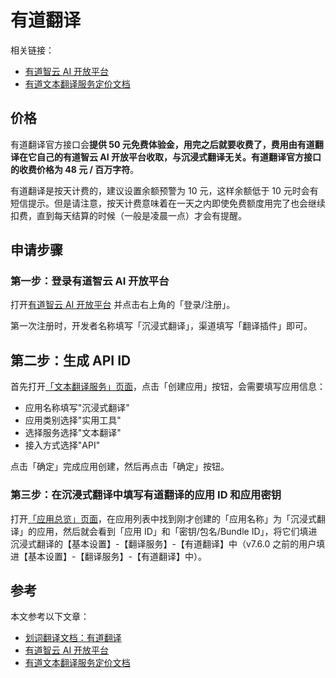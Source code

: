 # 有道翻译

相关链接：

- [有道智云 AI 开放平台](http://ai.youdao.com/)
- [有道文本翻译服务定价文档](https://ai.youdao.com/DOCSIRMA/html/%E8%87%AA%E7%84%B6%E8%AF%AD%E8%A8%80%E7%BF%BB%E8%AF%91/%E4%BA%A7%E5%93%81%E5%AE%9A%E4%BB%B7/%E6%96%87%E6%9C%AC%E7%BF%BB%E8%AF%91%E6%9C%8D%E5%8A%A1/%E6%96%87%E6%9C%AC%E7%BF%BB%E8%AF%91%E6%9C%8D%E5%8A%A1-%E4%BA%A7%E5%93%81%E5%AE%9A%E4%BB%B7.html)

## 价格

有道翻译官方接口会**提供 50 元免费体验金，用完之后就要收费了，费用由有道翻译在它自己的有道智云 AI 开放平台收取，与沉浸式翻译无关。有道翻译官方接口的收费价格为 48 元 / 百万字符**。

有道翻译是按天计费的，建议设置余额预警为 10 元，这样余额低于 10 元时会有短信提示。但是请注意，按天计费意味着在一天之内即使免费额度用完了也会继续扣费，直到每天结算的时候（一般是凌晨一点）才会有提醒。

## 申请步骤

### 第一步：登录有道智云 AI 开放平台

打开[有道智云 AI 开放平台](http://ai.youdao.com) 并点击右上角的「登录/注册」。

第一次注册时，开发者名称填写「沉浸式翻译」，渠道填写「翻译插件」即可。

## 第二步：生成 API ID

首先打开[「文本翻译服务」页面](https://ai.youdao.com/console/#/service-singleton/text-translation)，点击「创建应用」按钮，会需要填写应用信息：

- 应用名称填写"沉浸式翻译"
- 应用类别选择"实用工具"
- 选择服务选择"文本翻译"
- 接入方式选择"API"

点击「确定」完成应用创建，然后再点击「确定」按钮。

### 第三步：在沉浸式翻译中填写有道翻译的应用 ID 和应用密钥

打开[「应用总览」页面](https://ai.youdao.com/console/#/app-overview)，在应用列表中找到刚才创建的「应用名称」为「沉浸式翻译」的应用，然后就会看到「应用 ID」和「密钥/包名/Bundle ID」，将它们填进沉浸式翻译的【基本设置】-【翻译服务】-【有道翻译】中（v7.6.0 之前的用户填进【基本设置】-【翻译服务】-【有道翻译】中）。

## 参考

本文参考以下文章：

- [划词翻译文档：有道翻译](https://hcfy.app/docs/services/youdao-api)
- [有道智云 AI 开放平台](http://ai.youdao.com/)
- [有道文本翻译服务定价文档](https://ai.youdao.com/DOCSIRMA/html/%E8%87%AA%E7%84%B6%E8%AF%AD%E8%A8%80%E7%BF%BB%E8%AF%91/%E4%BA%A7%E5%93%81%E5%AE%9A%E4%BB%B7/%E6%96%87%E6%9C%AC%E7%BF%BB%E8%AF%91%E6%9C%8D%E5%8A%A1/%E6%96%87%E6%9C%AC%E7%BF%BB%E8%AF%91%E6%9C%8D%E5%8A%A1-%E4%BA%A7%E5%93%81%E5%AE%9A%E4%BB%B7.html)
